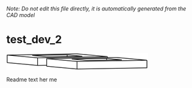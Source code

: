 ###### Note: Do not edit this file directly, it is automatically generated from the CAD model

# test_dev_2

![](/project.svg)



 Readme text her me




